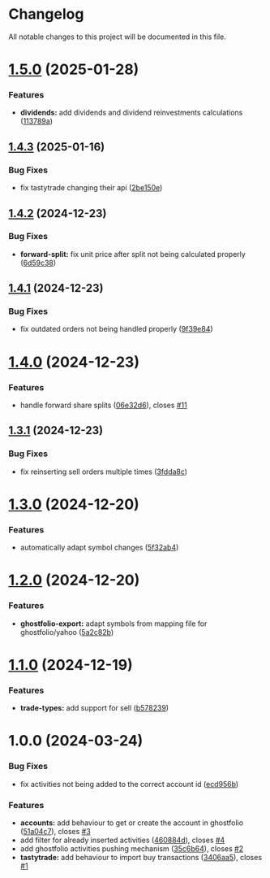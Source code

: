 # Changelog

All notable changes to this project will be documented in this file.

# [1.5.0](https://github.com/OliRafa/tastytrade-ghostfolio/compare/v1.4.3...v1.5.0) (2025-01-28)


### Features

* **dividends:** add dividends and dividend reinvestments calculations ([113789a](https://github.com/OliRafa/tastytrade-ghostfolio/commit/113789aa7208e2372fa7e659c1d5305cc5ecfdb7))

## [1.4.3](https://github.com/OliRafa/tastytrade-ghostfolio/compare/v1.4.2...v1.4.3) (2025-01-16)


### Bug Fixes

* fix tastytrade changing their api ([2be150e](https://github.com/OliRafa/tastytrade-ghostfolio/commit/2be150edee7487364008e7046721bbd6a1eb42a9))

## [1.4.2](https://github.com/OliRafa/tastytrade-ghostfolio/compare/v1.4.1...v1.4.2) (2024-12-23)


### Bug Fixes

* **forward-split:** fix unit price after split not being calculated properly ([6d59c38](https://github.com/OliRafa/tastytrade-ghostfolio/commit/6d59c38931ca77c0732f5e448420838196433567))

## [1.4.1](https://github.com/OliRafa/tastytrade-ghostfolio/compare/v1.4.0...v1.4.1) (2024-12-23)


### Bug Fixes

* fix outdated orders not being handled properly ([9f39e84](https://github.com/OliRafa/tastytrade-ghostfolio/commit/9f39e846d2de6be625ad53895bb33cbb461d31d9))

# [1.4.0](https://github.com/OliRafa/tastytrade-ghostfolio/compare/v1.3.1...v1.4.0) (2024-12-23)


### Features

* handle forward share splits ([06e32d6](https://github.com/OliRafa/tastytrade-ghostfolio/commit/06e32d617744c471600026319e45767b3fa04efd)), closes [#11](https://github.com/OliRafa/tastytrade-ghostfolio/issues/11)

## [1.3.1](https://github.com/OliRafa/tastytrade-ghostfolio/compare/v1.3.0...v1.3.1) (2024-12-23)


### Bug Fixes

* fix reinserting sell orders multiple times ([3fdda8c](https://github.com/OliRafa/tastytrade-ghostfolio/commit/3fdda8c799f4aa8b71a0659372c727e4a6b1d576))

# [1.3.0](https://github.com/OliRafa/tastytrade-ghostfolio/compare/v1.2.0...v1.3.0) (2024-12-20)


### Features

* automatically adapt symbol changes ([5f32ab4](https://github.com/OliRafa/tastytrade-ghostfolio/commit/5f32ab46561b05048e7076748366507ddff326f5))

# [1.2.0](https://github.com/OliRafa/tastytrade-ghostfolio/compare/v1.1.0...v1.2.0) (2024-12-20)


### Features

* **ghostfolio-export:** adapt symbols from mapping file for ghostfolio/yahoo ([5a2c82b](https://github.com/OliRafa/tastytrade-ghostfolio/commit/5a2c82bf97cd6f2e95b7d51b7c545c84863b3aca))

# [1.1.0](https://github.com/OliRafa/tastytrade-ghostfolio/compare/v1.0.0...v1.1.0) (2024-12-19)


### Features

* **trade-types:** add support for sell ([b578239](https://github.com/OliRafa/tastytrade-ghostfolio/commit/b578239ddf5009f4c72cdc7c735d2ca627d88c0f))

# 1.0.0 (2024-03-24)


### Bug Fixes

* fix activities not being added to the correct account id ([ecd956b](https://github.com/OliRafa/tastytrade-ghostfolio/commit/ecd956b1d2a8efa5c989a45ba636bbc793879ca1))


### Features

* **accounts:** add behaviour to get or create the account in ghostfolio ([51a04c7](https://github.com/OliRafa/tastytrade-ghostfolio/commit/51a04c75cba12ba665a436b4ae3fe6377262da20)), closes [#3](https://github.com/OliRafa/tastytrade-ghostfolio/issues/3)
* add filter for already inserted activities ([460884d](https://github.com/OliRafa/tastytrade-ghostfolio/commit/460884d37fbe9037b3437a2822a9af7c41b84bf0)), closes [#4](https://github.com/OliRafa/tastytrade-ghostfolio/issues/4)
* add ghostfolio activities pushing mechanism ([35c6b64](https://github.com/OliRafa/tastytrade-ghostfolio/commit/35c6b64151c2db68f595ab356eecd2092fd85110)), closes [#2](https://github.com/OliRafa/tastytrade-ghostfolio/issues/2)
* **tastytrade:** add behaviour to import buy transactions ([3406aa5](https://github.com/OliRafa/tastytrade-ghostfolio/commit/3406aa5f1ab5d193846b6472a908a2ffc0ae107c)), closes [#1](https://github.com/OliRafa/tastytrade-ghostfolio/issues/1)
